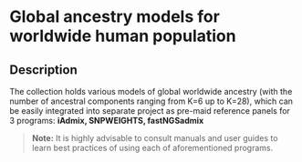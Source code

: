 # Global ancestry models for worldwide human population

## Description
The collection holds various models of global worldwide ancestry (with the number of ancestral components ranging from K=6 up to K=28), which can be easily integrated into separate project as pre-maid reference panels for 3 programs: **iAdmix, SNPWEIGHTS, fastNGSadmix**

> **Note:** It is highly advisable to consult manuals and user guides to learn best practices of using each of aforementioned programs.


